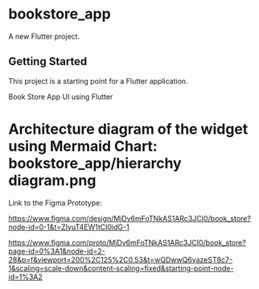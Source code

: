 # bookstore_app

A new Flutter project.

## Getting Started

This project is a starting point for a Flutter application.

Book Store App UI using Flutter

# Architecture diagram of the widget using Mermaid Chart: bookstore_app/hierarchy diagram.png

Link to the Figma Prototype:

https://www.figma.com/design/MjDv6mFoTNkAS1ARc3JCI0/book_store?node-id=0-1&t=ZIyuT4EW1tCI0idG-1

https://www.figma.com/proto/MjDv6mFoTNkAS1ARc3JCI0/book_store?page-id=0%3A1&node-id=2-28&p=f&viewport=200%2C125%2C0.53&t=wQDwwQ6yazeST8c7-1&scaling=scale-down&content-scaling=fixed&starting-point-node-id=1%3A2
